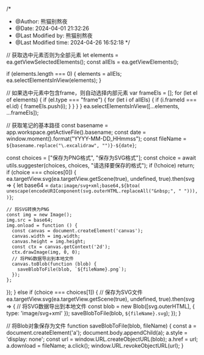 /*
 * @Author: 熊猫别熬夜 
 * @Date: 2024-04-01 21:32:26 
 * @Last Modified by: 熊猫别熬夜
 * @Last Modified time: 2024-04-26 16:52:18
 */

// 获取选中元素否则为全部元素
let elements = ea.getViewSelectedElements();
const allEls = ea.getViewElements();

if (elements.length === 0) {
  elements = allEls;
  ea.selectElementsInView(elements);
}

// 如果选中元素中包含frame，则自动选择内部元素
var frameEls = [];
for (let el of elements) {
  if (el.type === "frame") {
    for (let i of allEls) {
      if (i.frameId === el.id) {
        frameEls.push(i);
      }
    }
  }
}
ea.selectElementsInView([...elements, ...frameEls]);

// 获取笔记的基本路径
const basename = app.workspace.getActiveFile().basename;
const date = window.moment().format("YYYY-MM-DD_HHmmss");
const fileName = `${basename.replace("\.excalidraw", "")}-${date}`;

const choices = ["保存为PNG格式", "保存为SVG格式"];
const choice = await utils.suggester(choices, choices, "请选择要保存的格式");
if (!choice) return;
if (choice === choices[0]) {
  ea.targetView.svg(ea.targetView.getScene(true), undefined, true).then(svg => {
    let base64 = `data:image/svg+xml;base64,${btoa(
      unescape(encodeURIComponent(svg.outerHTML.replaceAll("&nbsp;", " "))),
    )}`;

    // 将SVG转换为PNG
    const img = new Image();
    img.src = base64;
    img.onload = function () {
      const canvas = document.createElement('canvas');
      canvas.width = img.width;
      canvas.height = img.height;
      const ctx = canvas.getContext('2d');
      ctx.drawImage(img, 0, 0);
      // 将PNG数据导出到本地文件
      canvas.toBlob(function (blob) {
        saveBlobToFile(blob, `${fileName}.png`);
      });
    };
  });
} else if (choice === choices[1]) {
  // 保存为SVG文件
  ea.targetView.svg(ea.targetView.getScene(true), undefined, true).then(svg => {
    // 将SVG数据导出到本地文件
    const blob = new Blob([svg.outerHTML], { type: 'image/svg+xml' });
    saveBlobToFile(blob, `${fileName}.svg`);
  });
}


// 将Blob对象保存为文件
function saveBlobToFile(blob, fileName) {
  const a = document.createElement('a');
  document.body.appendChild(a);
  a.style = 'display: none';
  const url = window.URL.createObjectURL(blob);
  a.href = url;
  a.download = fileName;
  a.click();
  window.URL.revokeObjectURL(url);
}